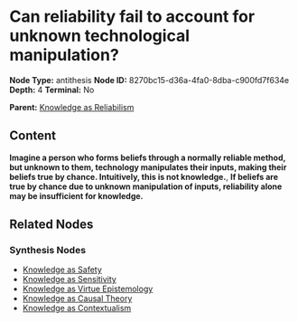 # Can reliability fail to account for unknown technological manipulation?

**Node Type:** antithesis
**Node ID:** 8270bc15-d36a-4fa0-8dba-c900fd7f634e
**Depth:** 4
**Terminal:** No

**Parent:** [Knowledge as Reliabilism](knowledge-as-reliabilism-synthesis-be6bb5e6-1be7-410d-b2a4-5376035b76b8.md)

## Content

**Imagine a person who forms beliefs through a normally reliable method, but unknown to them, technology manipulates their inputs, making their beliefs true by chance. Intuitively, this is not knowledge.**, **If beliefs are true by chance due to unknown manipulation of inputs, reliability alone may be insufficient for knowledge.**

## Related Nodes

### Synthesis Nodes

- [Knowledge as Safety](knowledge-as-safety-synthesis-c5627e33-03bb-461b-8eff-4721bfee6fa0.md)
- [Knowledge as Sensitivity](knowledge-as-sensitivity-synthesis-2bfe5bc0-e94d-45c9-94d5-e678ad9768ee.md)
- [Knowledge as Virtue Epistemology](knowledge-as-virtue-epistemology-synthesis-9c192671-0d09-405e-8222-4e041608da77.md)
- [Knowledge as Causal Theory](knowledge-as-causal-theory-synthesis-692636e5-b8b9-443f-9dde-031a63d4d0c8.md)
- [Knowledge as Contextualism](knowledge-as-contextualism-synthesis-0bf24946-8fbd-4005-8f50-825528f2715e.md)
